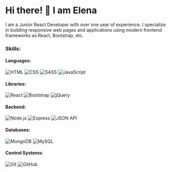 # Hi there! 👋 I am Elena

I am a Junior React Developer with over one year of experience. I specialize in building responsive web pages and applications using modern frontend frameworks as React, Bootstrap, etc.

### Skills:
#### Languages:
<div>
  <img alt="HTML" src="https://img.shields.io/badge/HTML%205-red?logo=html5&logoColor=white&style=plastic" />
  <img alt="CSS" src="https://img.shields.io/badge/CSS%203-00a5f7?logo=css3&logoColor=white&style=plastic" />
  <img alt="SASS" src="https://img.shields.io/badge/SASS-ff3377?&logo=sass&logoColor=white&style=plastic" />
  <img alt="JavaScript" src="https://img.shields.io/badge/JavaScript-yellow?logo=javascript&logoColor=white&style=plastic" />
</div>

#### Libraries:
<div>
  <img alt="React" src="https://img.shields.io/badge/React-06aad6?&logo=react&logoColor=white&style=plastic" />
  <img alt="Bootstrap" src="https://img.shields.io/badge/Bootstrap%205-7952b3?logo=bootstrap&logoColor=white&style=plastic" />
  <img alt="jQuery" src="https://img.shields.io/badge/jQuery-blue?&logo=jquery&logoColor=white&style=plastic" />
</div>

#### Backend:
<div>
  <img alt="Node.js" src="https://img.shields.io/badge/Node.js-green?&logo=node.js&logoColor=white&style=plastic" />
  <img alt="Express" src="https://img.shields.io/badge/Express-lightgrey?&logo=express&logoColor=white&style=plastic" />
  <img alt="JSON API" src="https://img.shields.io/badge/JSON%20API-gray?&logo=json&logoColor=white&style=plastic" />
</div>

#### Databases:
<div>
  <img alt="MongoDB" src="https://img.shields.io/badge/MongoDB-00b35a?&logo=mongodb&logoColor=white&style=plastic" />
  <img alt="MySQL" src="https://img.shields.io/badge/MySQL-3b5888?&logo=mysql&logoColor=white&style=plastic" />
</div>

#### Control Systems:
<div>
  <img alt="Git" src="https://img.shields.io/badge/Git-orange?&logo=git&logoColor=white&style=plastic" />
  <img alt="GitHub" src="https://img.shields.io/badge/GitHub-black?&logo=github&logoColor=white&style=plastic" />
</div>